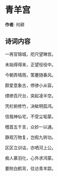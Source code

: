 # 青羊宫

**作者**: 何耕

## 诗词内容

一再官锦城，咫尺望琳宫。

未始得得来，正望役役中。

今朝弄晴雨，策蹇随春风。

颇爱意象古，停骖小从容。

缥缈百尺台，突起凌半空。

凭栏俯修竹，决眦明孤鸿。

信哉神仙宅，不受尘垢蒙。

稽首五千言，众妙一以通。

静观万物复，岂假九转功。

区区立训诂，亦哂河上公。

痴人慕羽化，心外求鸿蒙。

要附白鹤背，往访青羊踪。

